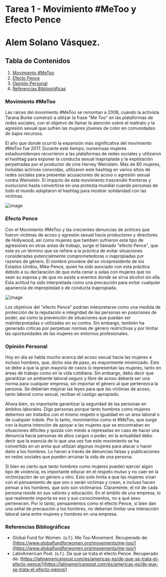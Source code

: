 # Tarea 1 - Movimiento #MeToo y Efecto Pence
# Alem Solano Vásquez.

## Tabla de Contenidos

1. [Movimiento #MeToo](#el-movimiento-metoo)
1. [Efecto Pence](#el-efecto-pence)
1. [Opinión Personal](#opinión)
1. [Referencias Bibliográficas](#referencias-bibliográficas)

### Movimiento #MeToo
Las raíces del movimiento #MeToo se remontan a 2006, cuando la activista Tarana Burke comenzó a utilizar la frase "Me Too" en las plataformas de redes sociales, con el objetivo de llamar la atención sobre el maltrato y la agresión sexual que sufren las mujeres jóvenes de color en comunidades de bajos recursos.

El año que donde ocurrió la expansión más significativa del movimiento #MeToo fue 2017. Durante este tiempo, numerosas mujeres estadounidenses recurrieron a las plataformas de redes sociales y utilizaron el hashtag para exponer la conducta sexual inapropiada y la explotación perpetradas por el productor de cine Harvey Weinstein. Más de 80 mujeres, incluidas actrices conocidas, utilizaron este hashtag en varios sitios de redes sociales para presentar acusaciones de acoso o agresión sexual contra Weinstein. El impacto de este movimiento trascendió fronteras y evolucionó hasta convertirse en una protesta mundial cuando personas de todo el mundo adoptaron el hashtag para mostrar solidaridad con las víctimas.

![image](https://github.com/UCR-Paraiso-Lenguajes/lenguajes24/assets/142462312/f5643074-02b6-4931-b252-4ab2611e85b9)


### Efecto Pence
Con el Movimiento #MeToo y las crecientes denuncias de actrices que fueron víctimas de acoso y agresión sexual hacía productores y directores de Hollywood, así como mujeres que tambien sufrieron este tipo de agresiones en otras areas de trabajo, surge el llamado "efecto Pence", que este es un término que se refiere a la práctica de evitar situaciones consideradas potencialmente comprometedoras o inapropiadas por razones de género. El nombre proviene del ex vicepresidente de los Estados Unidos, Mike Pence, quien ha sido asociado con esta práctica debido a su declaración de que evita cenar a solas con mujeres que no sean su esposa y de que no asiste a eventos donde se sirva alcohol sin ella. Esta actitud ha sido interpretada como una precaución para evitar cualquier apariencia de impropiedad o de conducta inapropiada.

![image](https://github.com/UCR-Paraiso-Lenguajes/lenguajes24/assets/142462312/32efa701-74d2-4005-9b2a-0853923b674c)

Los objetivos del "efecto Pence" podrían interpretarse como una medida de protección de la reputación e integridad de las personas en posiciones de poder, así como la prevención de situaciones que puedan ser malinterpretadas o utilizadas en su contra. Sin embargo, también ha generado críticas por perpetuar normas de género restrictivas y por limitar las oportunidades de las mujeres en entornos profesionales.

### Opinión Personal
Hoy en día se habla mucho acerca del acoso sexual hacia las mujeres e incluso hombres, que, dicho sea de paso, es mayormente minimizado. Esto se debe a que la gran mayoría de casos lo representan las mujeres, tanto en áreas de trabajo como en la vida cotidiana. Sin embargo, debo decir que garantizar un ambiente laboral seguro y libre de acoso debería ser una norma para cualquier empresa, sin importar el género al que pertenezca la persona. Se deberían mejorar las leyes para que las víctimas de acoso, tanto laboral como sexual, reciban el castigo apropiado.

Ahora bien, es importante garantizar la seguridad de las personas en ámbitos laborales. Digo personas porque tanto hombres como mujeres debemos ser tratados con el mismo respeto e igualdad en un área laboral o de cualquier índole. Por lo tanto, movimientos como el #MeToo, que surge con la buena intención de apoyar a las mujeres que se encontraban en situaciones difíciles y quizás con miedo a represalias en caso de hacer una denuncia hacia personas de altos cargos o poder, en la actualidad debo decir que la esencia de lo que una vez fue este movimiento se ha convertido en un arma que utilizan algunas mujeres para atacar o hacer daño a los hombres. Lo hacen a través de denuncias falsas y publicaciones en redes sociales que pueden arruinar la vida de una persona.

Si bien es cierto que tanto hombres como mujeres pueden ejercer algún tipo de violencia, es importante educar en el respeto mutuo y no caer en la victimización de un género u otro. Esto solo limita a que las mujeres vivan con el pensamiento de que son o serán víctimas y crean, e incluso hacen pensar a los hombres, que solo son victimarios. Claramente, el rol de cada persona reside en sus valores y educación. En el ámbito de una empresa, lo que realmente importa es eso y sus conocimientos, no a qué sexo pertenecen. Por lo tanto, pensamientos como el efecto Pence, si bien dan una señal de precaución a los hombres, no deberían limitar una interacción laboral sana entre mujeres y hombres en una empresa.


### Referencias Bibliográficas
- Global Fund for Women. (s.f.). Me Too Movement. Recuperado de: [https://www.globalfundforwomen.org/movements/me-too/](https://www.globalfundforwomen.org/movements/me-too/)
- LatinAmerican Post. (s.f.). De qué se trata el efecto Pence. Recuperado de: [https://latinamericanpost.com/es/americas-es/de-que-se-trata-el-efecto-pence/](https://latinamericanpost.com/es/americas-es/de-que-se-trata-el-efecto-pence/)



